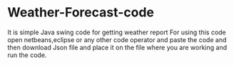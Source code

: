 # Weather-Forecast-code
It is simple Java swing code for getting weather report
For using this code open netbeans,eclipse or any other code operator and paste the code 
and then download Json file and place it on the file where you are working and run the code.
